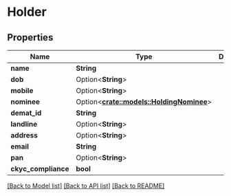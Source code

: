 # Holder

## Properties

Name | Type | Description | Notes
------------ | ------------- | ------------- | -------------
**name** | **String** |  | 
**dob** | Option<**String**> |  | [optional]
**mobile** | Option<**String**> |  | [optional]
**nominee** | Option<[**crate::models::HoldingNominee**](HoldingNominee.md)> |  | [optional]
**demat_id** | **String** |  | 
**landline** | Option<**String**> |  | [optional]
**address** | Option<**String**> |  | [optional]
**email** | **String** |  | 
**pan** | Option<**String**> |  | [optional]
**ckyc_compliance** | **bool** |  | 

[[Back to Model list]](../README.md#documentation-for-models) [[Back to API list]](../README.md#documentation-for-api-endpoints) [[Back to README]](../README.md)


